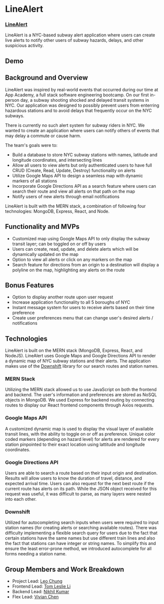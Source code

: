 # LineAlert

### [LineAlert](https://aa-linealert.herokuapp.com/)

LineAlert is a NYC-based subway alert application where users can create live alerts to notify other users of subway hazards, delays, and other suspicious activity.

## Demo


## Background and Overview

LineAlert was inspired by real-world events that occurred during our time at App Academy, a full stack software engineering bootcamp. On our first in-person day, a subway shooting shocked and delayed transit systems in NYC. Our application was designed to possibly prevent users from enterring hazardous stations and to avoid delays that frequently occur on the NYC subways.

There is currently no such alert system for subway riders in NYC. We wanted to create an application where users can notify others of events that may delay a commute or cause harm.

The team's goals were to:

- Build a database to store NYC subway stations with names, latitude and longitude coordinates, and intersecting lines
- Allow all users to view alerts but only authenticated users to have full CRUD (Create, Read, Update, Destroy) functionality on alerts
- Utilize Google Maps API to design a seamless map with dynamic markers of all stations
- Incorporate Google Directions API as a search feature where users can search their route and view all alerts on that path on the map
- Notify users of new alerts through email notifications

LineAlert is built with the MERN stack, a combination of following four technologies: MongoDB, Express, React, and Node.

## Functionality and MVPs

- Customized map using Google Maps API to only display the subway transit layer; can be toggled on or off by users
- Users can create, read, update, and delete alerts which will be dynamically updated on the map
- Option to view all alerts or click on any markers on the map
- Search feature for directions from an origin to a destination will display a polyline on the map, highlighting any alerts on the route

## Bonus Features

- Option to display another route upon user request
- Increase application functionality to all 5 boroughs of NYC
- Instant message system for users to receive alerts based on their time preference
- Create user preferences menu that can change user's desired alerts / notifications

## Technologies

LineAlert is built on the MERN stack (MongoDB, Express, React, and NodeJS).
LineAlert uses Google Maps and Google Directions API to render a dynamic map of NYC subway stations and their alerts.
The application makes use of the [Downshift](https://github.com/downshift-js/downshift) library for our search routes and station names.

### MERN Stack

Utilizing the MERN stack allowed us to use JavaScript on both the frontend and backend. The user's information and preferences are stored as NoSQL objects in MongoDB.
We used Express for backend routing by connecting routes to display our React frontend components through Axios requests.

### Google Maps API

A customized dynamic map is used to display the visual layer of available transit lines, with the ability to toggle on or off as preference. Unique color coded markers (depending on hazard level) for alerts are rendered for every station pinpointed to their exact location using lattitude and longitude coordinates.

### Google Directions API

Users are able to search a route based on their input origin and destination. Results will allow users to know the duration of travel, distance, and expected arrival time. Users can also request for the next best route if the current route has alerts on its path. While the JSON object received for this request was useful, it was difficult to parse, as many layers were nested into each other.

### Downshift

Utilized for autocompleting search inputs when users were required to input station names (for creating alerts or searching available routes). There was difficulty implementing a flexible search query for users due to the fact that certain stations have the same names but use different train lines and also the fact that stations can have integer or string names. To simplify this and ensure the least error-prone method, we introduced autocomplete for all forms needing a station name.

## Group Members and Work Breakdown

- Project Lead: [Leo Chung](https://github.com/leochung97)
- Frontend Lead: [Tom Leslie Li](https://github.com/tomleslieli)
- Backend Lead: [Nikhil Kumar](https://github.com/nikumar1206)
- Flex Lead: [Vivian Chen](https://github.com/vnchen92)

